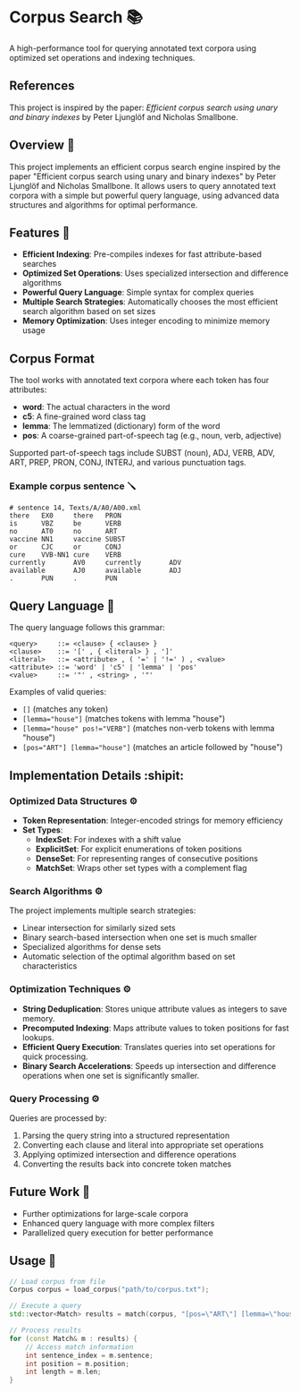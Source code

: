 # Corpus Search :books:

A high-performance tool for querying annotated text corpora using optimized set operations and indexing techniques.
## References

This project is inspired by the paper: *Efficient corpus search using unary and binary indexes* by Peter Ljunglöf and Nicholas Smallbone.

## Overview :telescope:

This project implements an efficient corpus search engine inspired by the paper "Efficient corpus search using unary and binary indexes" by Peter Ljunglöf and Nicholas Smallbone. It allows users to query annotated text corpora with a simple but powerful query language, using advanced data structures and algorithms for optimal performance.

## Features :wrench:

- **Efficient Indexing**: Pre-compiles indexes for fast attribute-based searches
- **Optimized Set Operations**: Uses specialized intersection and difference algorithms
- **Powerful Query Language**: Simple syntax for complex queries
- **Multiple Search Strategies**: Automatically chooses the most efficient search algorithm based on set sizes
- **Memory Optimization**: Uses integer encoding to minimize memory usage

## Corpus Format

The tool works with annotated text corpora where each token has four attributes:

- **word**: The actual characters in the word
- **c5**: A fine-grained word class tag
- **lemma**: The lemmatized (dictionary) form of the word
- **pos**: A coarse-grained part-of-speech tag (e.g., noun, verb, adjective)

Supported part-of-speech tags include SUBST (noun), ADJ, VERB, ADV, ART, PREP, PRON, CONJ, INTERJ, and various punctuation tags.
### Example corpus sentence :screwdriver:
```
# sentence 14, Texts/A/A0/A00.xml
there   EX0     there   PRON
is      VBZ     be      VERB
no      AT0     no      ART
vaccine NN1     vaccine SUBST
or      CJC     or      CONJ
cure    VVB-NN1 cure    VERB
currently       AV0     currently       ADV
available       AJ0     available       ADJ
.       PUN     .       PUN
```
## Query Language :open_book:

The query language follows this grammar:

```
<query>     ::= <clause> { <clause> } 
<clause>    ::= '[' , { <literal> } , ']' 
<literal>   ::= <attribute> , ( '=' | '!=' ) , <value> 
<attribute> ::= 'word' | 'c5' | 'lemma' | 'pos'
<value>     ::= '"' , <string> , '"'
```

Examples of valid queries:
- `[]` (matches any token)
- `[lemma="house"]` (matches tokens with lemma "house")
- `[lemma="house" pos!="VERB"]` (matches non-verb tokens with lemma "house")
- `[pos="ART"] [lemma="house"]` (matches an article followed by "house")

## Implementation Details :shipit:

### Optimized Data Structures :gear:

- **Token Representation**: Integer-encoded strings for memory efficiency
- **Set Types**:
  - **IndexSet**: For indexes with a shift value
  - **ExplicitSet**: For explicit enumerations of token positions
  - **DenseSet**: For representing ranges of consecutive positions
  - **MatchSet**: Wraps other set types with a complement flag

### Search Algorithms :gear:

The project implements multiple search strategies:
- Linear intersection for similarly sized sets
- Binary search-based intersection when one set is much smaller
- Specialized algorithms for dense sets
- Automatic selection of the optimal algorithm based on set characteristics

### Optimization Techniques :gear:

- **String Deduplication**: Stores unique attribute values as integers to save memory.
- **Precomputed Indexing**: Maps attribute values to token positions for fast lookups.
- **Efficient Query Execution**: Translates queries into set operations for quick processing.
- **Binary Search Accelerations**: Speeds up intersection and difference operations when one set is significantly smaller.

### Query Processing :gear:

Queries are processed by:
1. Parsing the query string into a structured representation
2. Converting each clause and literal into appropriate set operations
3. Applying optimized intersection and difference operations
4. Converting the results back into concrete token matches

## Future Work :telescope:

- Further optimizations for large-scale corpora
- Enhanced query language with more complex filters
- Parallelized query execution for better performance

## Usage :receipt:

```cpp
// Load corpus from file
Corpus corpus = load_corpus("path/to/corpus.txt");

// Execute a query
std::vector<Match> results = match(corpus, "[pos=\"ART\"] [lemma=\"house\"]");

// Process results
for (const Match& m : results) {
    // Access match information
    int sentence_index = m.sentence;
    int position = m.position;
    int length = m.len;
}
```
